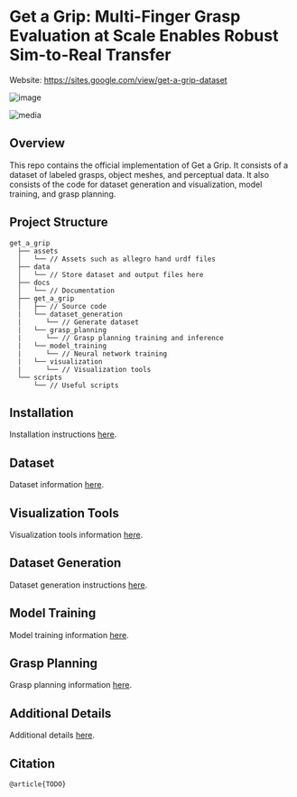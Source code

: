 # Get a Grip: Multi-Finger Grasp Evaluation at Scale Enables Robust Sim-to-Real Transfer

Website: https://sites.google.com/view/get-a-grip-dataset

![image](https://github.com/tylerlum/get_a_grip_release/assets/26510814/257a96a4-bb33-4a77-a1f5-3c549b337fe0)

![media](https://github.com/tylerlum/get_a_grip/assets/26510814/aa1cb4a8-f640-4f50-a545-c56e4116a594)

## Overview

This repo contains the official implementation of Get a Grip. It consists of a dataset of labeled grasps, object meshes, and perceptual data. It also consists of the code for dataset generation and visualization, model training, and grasp planning.

## Project Structure

```
get_a_grip
  ├── assets
  │   └── // Assets such as allegro hand urdf files
  ├── data
  │   └── // Store dataset and output files here
  ├── docs
  │   └── // Documentation
  ├── get_a_grip
  │   ├── // Source code
  |   └── dataset_generation
  |      └── // Generate dataset
  |   └── grasp_planning
  |      └── // Grasp planning training and inference
  |   └── model_training
  |      └── // Neural network training
  |   └── visualization
  |      └── // Visualization tools
  └── scripts
      └── // Useful scripts
```

## Installation

Installation instructions [here](docs/installation.md).

## Dataset

Dataset information [here](docs/dataset.md).

## Visualization Tools

Visualization tools information [here](docs/visualization_tools.md).

## Dataset Generation

Dataset generation instructions [here](docs/dataset_generation.md).

## Model Training

Model training information [here](docs/model_training.md).

## Grasp Planning

Grasp planning information [here](docs/grasp_planning.md).

## Additional Details

Additional details [here](docs/additional_details.md).

## Citation

```
@article{TODO}
```
